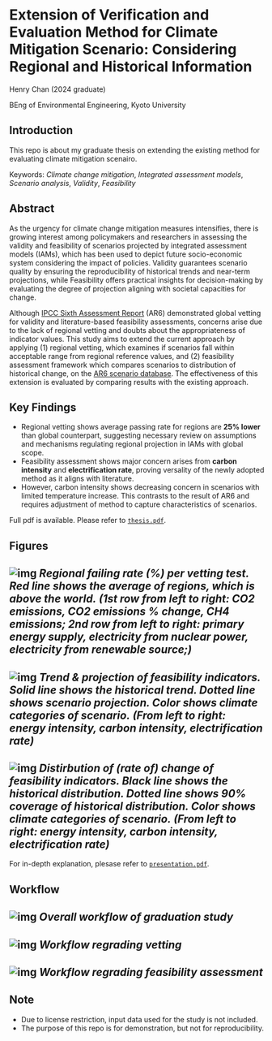 # Extension of Verification and Evaluation Method for Climate Mitigation Scenario: Considering Regional and Historical Information


Henry Chan (2024 graduate)

BEng of Environmental Engineering, Kyoto University


## Introduction
This repo is about my graduate thesis on
extending the existing method for evaluating climate mitigation scenairo.

Keywords: *Climate change mitigation*, *Integrated assessment models*, *Scenario analysis*, *Validity*, *Feasibility*


## Abstract
As the urgency for climate change mitigation measures intensifies, there is growing interest among policymakers and researchers in assessing the validity and feasibility of scenarios projected by integrated assessment models (IAMs), which has been used to depict future socio-economic system considering the impact of policies. Validity guarantees scenario quality by ensuring the reproducibility of historical trends and near-term projections, while Feasibility offers practical insights for decision-making by evaluating the degree of projection aligning with societal capacities for change.

Although [IPCC Sixth Assessment Report](https://www.ipcc.ch/report/ar6/wg3/) (AR6) demonstrated global vetting for validity and literature-based feasibility assessments, concerns arise due to the lack of regional vetting and doubts about the appropriateness of indicator values. This study aims to extend the current approach by applying (1) regional vetting, which examines if scenarios fall within acceptable range from regional reference values, and (2) feasibility assessment framework which compares scenarios to distribution of historical change, on the [AR6 scenario database](https://data.ene.iiasa.ac.at/ar6/#/). The effectiveness of this extension is evaluated by comparing results with the existing approach.


## Key Findings
- Regional vetting shows average passing rate for regions are **25% lower** than global counterpart, suggesting necessary review on assumptions and mechanisms regulating regional projection in IAMs with global scope.
- Feasibility assessment shows major concern arises from **carbon intensity** and **electrification rate**, proving versality of the newly adopted method as it aligns with literature.
- However, carbon intensity shows decreasing concern in scenarios with limited temperature increase. This contrasts to the result of AR6 and requires adjustment of method to capture characteristics of scenarios.

Full pdf is available. Please refer to [`thesis.pdf`](./thesis.pdf).


## Figures
![img](./output/failes_pct_color.png)
*Regional failing rate (%) per vetting test. Red line shows the average of regions, which is above the world.*
*(1st row from left to right: CO2 emissions, CO2 emissions % change, CH4 emissions; 2nd row from left to right: primary energy supply, electricity from nuclear power, electricity from renewable source;)*
--------------------------------
![img](./output/feasibility_trends_dropped.png)
*Trend & projection of feasibility indicators. Solid line shows the historical trend. Dotted line shows scenario projection. Color shows climate categories of scenario.*
*(From left to right: energy intensity, carbon intensity, electrification rate)*
--------------------------------

![img](./output/feasibility_densities.png)
*Distirbution of (rate of) change of feasibility indicators. Black line shows the historical distribution. Dotted line shows 90% coverage of historical distribution. Color shows climate categories of scenario.*
*(From left to right: energy intensity, carbon intensity, electrification rate)*
-------------------
For in-depth explanation, plesase refer to [`presentation.pdf`](./presentation.pdf). 


## Workflow
![img](./output/ppt_output/workflow.png)
*Overall workflow of graduation study*
--------------------
![img](./output/ppt_output/program_workflow-vetting.drawio.png)
*Workflow regrading vetting*
--------------------
![img](./output/ppt_output/program_workflow-feasibility.drawio.png)
*Workflow regrading feasibility assessment*
--------------------


## Note
- Due to license restriction, input data used for the study is not included.
- The purpose of this repo is for demonstration, but not for reproducibility.


